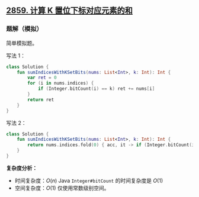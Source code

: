 ## [2859. 计算 K 置位下标对应元素的和](https://leetcode.cn/problems/sum-of-values-at-indices-with-k-set-bits/description/)

### 题解（模拟）

简单模拟题。

写法 1：

```kotlin
class Solution {
    fun sumIndicesWithKSetBits(nums: List<Int>, k: Int): Int {
        var ret = 0
        for (i in nums.indices) {
            if (Integer.bitCount(i) == k) ret += nums[i]
        }
        return ret
    }
}
```

写法 2：

```kotlin
class Solution {
    fun sumIndicesWithKSetBits(nums: List<Int>, k: Int): Int {
        return nums.indices.fold(0) { acc, it -> if (Integer.bitCount(it) == k) acc + nums[it] else acc}
    }
}
```

**复杂度分析：**

- 时间复杂度：$O(n)$ Java `Integer#bitCount` 的时间复杂度是 $O(1)$
- 空间复杂度：$O(1)$ 仅使用常数级别空间。
